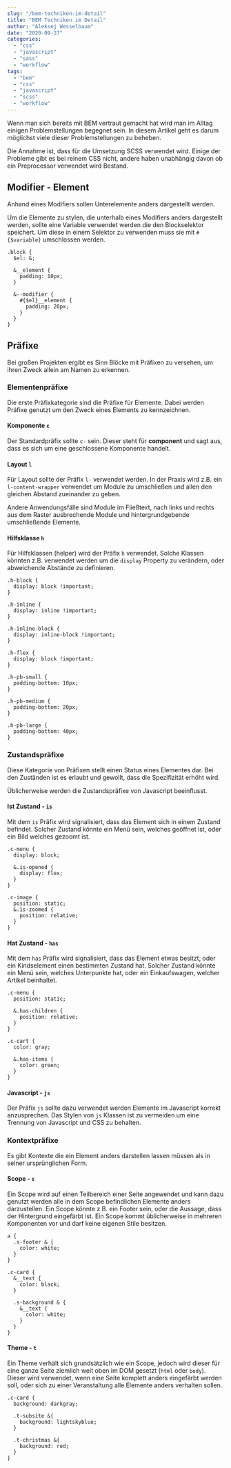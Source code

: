 ```yaml
---
slug: "/bem-techniken-im-detail"  
title: "BEM Techniken im Detail"
author: "Aleksej Wesselbaum"
date: "2020-09-27"
categories: 
  - "css"
  - "javascript"
  - "sass"
  - "workflow"
tags: 
  - "bem"
  - "css"
  - "javascript"
  - "scss"
  - "workflow"
---
```


Wenn man sich bereits mit BEM vertraut gemacht hat wird man im Alltag einigen Problemstellungen begegnet sein. In diesem Artikel geht es darum möglichst viele dieser Problemstellungen zu beheben.

Die Annahme ist, dass für die Umsetzung SCSS verwendet wird. Einige der Probleme gibt es bei reinem CSS nicht, andere haben unabhängig davon ob ein Preprocessor verwendet wird Bestand.

## Modifier - Element

Anhand eines Modifiers sollen Unterelemente anders dargestellt werden.

Um die Elemente zu stylen, die unterhalb eines Modifiers anders dargestellt werden, sollte eine Variable verwendet werden die den Blockselektor speichert. Um diese in einem Selektor zu verwenden muss sie mit `#{$variable}` umschlossen werden.

```
.block {
  $el: &;
  
  &__element {
    padding: 10px;
  }
  
  &--modifier {
    #{$el}__element {
      padding: 20px;
    }
  }
}
```

## Präfixe

Bei großen Projekten ergibt es Sinn Blöcke mit Präfixen zu versehen, um ihren Zweck allein am Namen zu erkennen.

### Elementenpräfixe

Die erste Präfixkategorie sind die Präfixe für Elemente. Dabei werden Präfixe genutzt um den Zweck eines Elements zu kennzeichnen.

#### Komponente `c`

Der Standardpräfix sollte `c-` sein. Dieser steht für **component** und sagt aus, dass es sich um eine geschlossene Komponente handelt.

#### Layout `l`

Für Layout sollte der Präfix `l-` verwendet werden. In der Praxis wird z.B. ein `l-content-wrapper` verwendet um Module zu umschließen und allen den gleichen Abstand zueinander zu geben.

Andere Anwendungsfälle sind Module im Fließtext, nach links und rechts aus dem Raster ausbrechende Module und hintergrundgebende umschließende Elemente.

#### Hilfsklasse `h`

Für Hilfsklassen (helper) wird der Präfix `h` verwendet. Solche Klassen könnten z.B. verwendet werden um die `display` Property zu verändern, oder abweichende Abstände zu definieren.

```
.h-block {
  display: block !important;
}

.h-inline {
  display: inline !important;
}

.h-inline-block {
  display: inline-block !important;
}

.h-flex {
  display: block !important;
}

.h-pb-small {
  padding-bottom: 10px;
}

.h-pb-medium {
  padding-bottom: 20px;
}

.h-pb-large {
  padding-bottom: 40px;
}
```

### Zustandspräfixe

Diese Kategorie von Präfixen stellt einen Status eines Elementes dar. Bei den Zuständen ist es erlaubt und gewollt, dass die Spezifizität erhöht wird.

Üblicherweise werden die Zustandspräfixe von Javascript beeinflusst.

#### Ist Zustand - `is`

Mit dem `is` Präfix wird signalisiert, dass das Element sich in einem Zustand befindet. Solcher Zustand könnte ein Menü sein, welches geöffnet ist, oder ein Bild welches gezoomt ist.

```
.c-menu {
  display: block;
  
  &.is-opened {
    display: flex;
  }
}

.c-image {
  position: static;
  &.is-zoomed {
    position: relative;
  }
}
```

#### Hat Zustand - `has`

Mit dem `has` Präfix wird signalisiert, dass das Element etwas besitzt, oder ein Kindselement einen bestimmten Zustand hat. Solcher Zustand könnte ein Menü sein, welches Unterpunkte hat, oder ein Einkaufswagen, welcher Artikel beinhaltet.

```
.c-menu {
  position: static;
  
  &.has-children {
    position: relative;
  }
}

.c-cart {
  color: gray;

  &.has-items {
    color: green;
  }
}
```

#### Javascript - `js`

Der Präfix `js` sollte dazu verwendet werden Elemente im Javascript korrekt anzusprechen. Das Stylen von `js` Klassen ist zu vermeiden um eine Trennung von Javascript und CSS zu behalten.

### Kontextpräfixe

Es gibt Kontexte die ein Element anders darstellen lassen müssen als in seiner ursprünglichen Form.

#### Scope - `s`

Ein Scope wird auf einen Teilbereich einer Seite angewendet und kann dazu genutzt werden alle in dem Scope befindlichen Elemente anders darzustellen. Ein Scope könnte z.B. ein Footer sein, oder die Aussage, dass der Hintergrund eingefärbt ist. Ein Scope kommt üblicherweise in mehreren Komponenten vor und darf keine eigenen Stile besitzen.

```
a {
  .s-footer & {
    color: white;
  }
}

.c-card {
  &__text {
    color: black;
  }

  .s-background & {
    &__text {
      color: white;
    }
  }
}
```

#### Theme - `t`

Ein Theme verhält sich grundsätzlich wie ein Scope, jedoch wird dieser für eine ganze Seite ziemlich weit oben im DOM gesetzt (`html` oder `body`). Dieser wird verwendet, wenn eine Seite komplett anders eingefärbt werden soll, oder sich zu einer Veranstaltung alle Elemente anders verhalten sollen.

```
.c-card {
  background: darkgray;
  
  .t-subsite &{
    background: lightskyblue;
  }
  
  .t-christmas &{
    background: red;
  }
}
```
